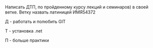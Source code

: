Написать ДТП, по пройденному курсу лекций и семинаров) в своей ветке. Ветку назвать латиницей ИМЯ54372

Д - работать и полюбить GIT

Т - установка .net

П - больше практики